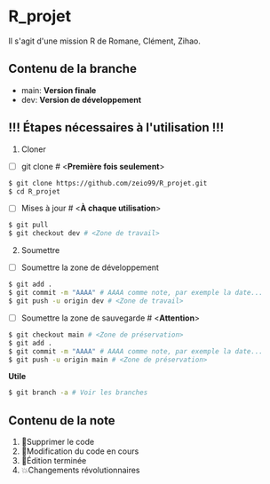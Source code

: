 # R_projet

Il s'agit d'une mission R de Romane, Clément, Zihao.

## Contenu de la branche
- main: **Version finale**
- dev: **Version de développement**

## !!! Étapes nécessaires à l'utilisation !!! 

1. Cloner
  - [ ] git clone # <**Première fois seulement**>
  ```bash
  $ git clone https://github.com/zeio99/R_projet.git
  $ cd R_projet
  ```
  - [ ] Mises à jour # <**À chaque utilisation**>
  ```bash
  $ git pull
  $ git checkout dev # <Zone de travail>
  ```
  
2. Soumettre
  - [ ] Soumettre la zone de développement
  ```bash
  $ git add .
  $ git commit -m "AAAA" # AAAA comme note, par exemple la date...
  $ git push -u origin dev # <Zone de travail>
  ```
  - [ ] Soumettre la zone de sauvegarde # <**Attention**>
  ```bash
  $ git checkout main # <Zone de préservation>
  $ git add .
  $ git commit -m "AAAA" # AAAA comme note, par exemple la date...
  $ git push -u origin main # <Zone de préservation>
  ```
  **Utile**
   ```bash
  $ git branch -a # Voir les branches
  ```
  
  ## Contenu de la note
  1. :racehorse:Supprimer le code
  2. :construction:Modification du code en cours
  3. :tada:Édition terminée
  4. :boom:Changements révolutionnaires


  
  
